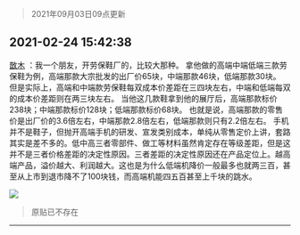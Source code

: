 > 2021年09月03日09点更新
<link rel="stylesheet" href="https://cdn.jsdelivr.net/gh/taotie6/sampleJSON@main/css/photo_show.css">


 ## 2021-02-24 15:42:38 

 [㪚木](https://www.coolapk.com/feed/25091511?shareKey=NTAxNzYyMTVmNTI5NjEzMTc3Y2E~) ：我一个朋友，开劳保鞋厂的，比较大那种。
拿他做的高端中端低端三款劳保鞋为例，高端那款大宗批发的出厂价65块，中端那款46块，低端那款30块。
但是实际上，高端和中端款劳保鞋每双成本价差距在三四块左右，中端和低端每双的成本价差距则在两三块左右。
当他这几款鞋拿到他的展厅后<!--break-->，高端那款标价238块；中端那款标价128块；低端那款标价68块。
也就是说，高端那款的零售价是出厂价的3.6倍左右，中端那款2.8倍左右，低端那款则只有2.2倍左右。
手机并不是鞋子，但抛开高端手机的研发、宣发类别成本，单纯从零售定价上讲，套路其实是差不多的。低中高三者零部件、做工等材料虽然肯定存在等级差距，但是这并不是三者价格差距的决定性原因。三者差距的决定性原因还在产品定位上。越高端产品，溢价越大、利润越大。这也是为什么低端机降价一般最多也就两三百，甚至从上市到退市降不了100块钱，而高端机能四五百甚至上千块的跳水。 

<div class="album">
<img class="img-item" src="http://image.coolapk.com/feed/2020/0606/14/1081091_34b37ebd_5623_1396@320x180.gif" />
</div>

> 原贴已不存在 

 ------- 

